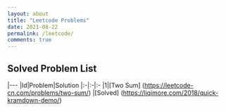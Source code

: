 ```yaml
---
layout: about
title: "Leetcode Problems"
date: 2021-08-22
permalink: /leetcode/
comments: true
---
```


## Solved Problem List

|---
|Id|Problem|Solution
|:-|:-|:-
|1|[Two Sum] (https://leetcode-cn.com/problems/two-sum/) |[Solved] (<https://liqimore.com/2018/quick-kramdown-demo/>)
